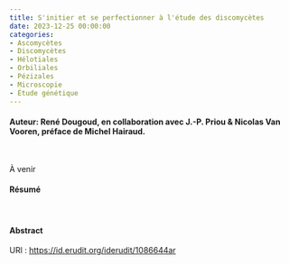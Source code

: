 ```yaml
---
title: S'initier et se perfectionner à l'étude des discomycètes
date: 2023-12-25 00:00:00
categories: 
- Ascomycètes
- Discomycètes
- Hélotiales
- Orbiliales
- Pézizales
- Microscopie
- Étude génétique
---
```



#### Auteur: René Dougoud, en collaboration avec J.-P. Priou & Nicolas Van Vooren, préface de Michel Hairaud.
<p>&nbsp; </p>


À venir
#### Résumé

<p>&nbsp; </p>


#### Abstract



URl : https://id.erudit.org/iderudit/1086644ar
<p>&nbsp; </p>



